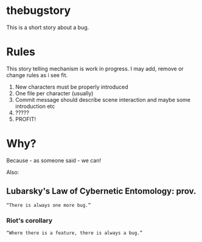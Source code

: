 # thebugstory
This is a short story about a bug.

# Rules

This story telling mechanism is work in progress. I may add, remove or change rules as i see fit.

1. New characters must be properly introduced
2. One file per character (usually)
3. Commit message should describe scene interaction and maybe some introduction etc
4. ?????
5. PROFIT!

# Why?

Because - as someone said - we can!

Also:

## Lubarsky's Law of Cybernetic Entomology: prov.

    “There is always one more bug.”
    
### Riot's corollary

    “Where there is a feature, there is always a bug.”
